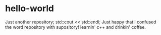 # hello-world
Just another repository; std::cout << std::endl;
Just happy that i confused the word repository with supository!
learnin' c++ and drinkin' coffee.
